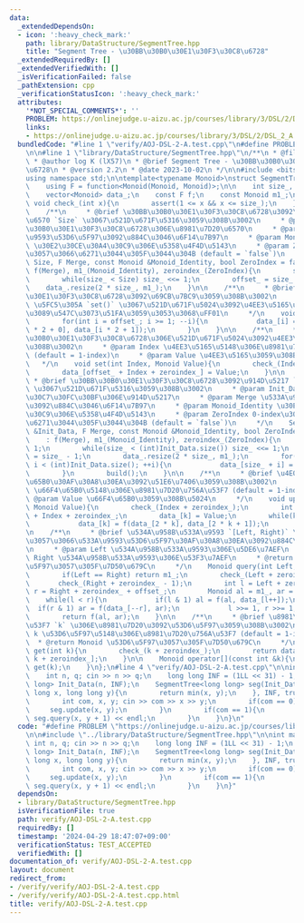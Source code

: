 ```yaml
---
data:
  _extendedDependsOn:
  - icon: ':heavy_check_mark:'
    path: library/DataStructure/SegmentTree.hpp
    title: "Segment Tree - \u30BB\u30B0\u30E1\u30F3\u30C8\u6728"
  _extendedRequiredBy: []
  _extendedVerifiedWith: []
  _isVerificationFailed: false
  _pathExtension: cpp
  _verificationStatusIcon: ':heavy_check_mark:'
  attributes:
    '*NOT_SPECIAL_COMMENTS*': ''
    PROBLEM: https://onlinejudge.u-aizu.ac.jp/courses/library/3/DSL/2/DSL_2_A
    links:
    - https://onlinejudge.u-aizu.ac.jp/courses/library/3/DSL/2/DSL_2_A
  bundledCode: "#line 1 \"verify/AOJ-DSL-2-A.test.cpp\"\n#define PROBLEM \"https://onlinejudge.u-aizu.ac.jp/courses/library/3/DSL/2/DSL_2_A\"\
    \n\n#line 1 \"library/DataStructure/SegmentTree.hpp\"\n/**\n * @file SegmentTree.hpp\n\
    \ * @author log K (lX57)\n * @brief Segment Tree - \u30BB\u30B0\u30E1\u30F3\u30C8\
    \u6728\n * @version 2.2\n * @date 2023-10-02\n */\n\n#include <bits/stdc++.h>\n\
    using namespace std;\n\ntemplate<typename Monoid>\nstruct SegmentTree{\n    private:\n\
    \    using F = function<Monoid(Monoid, Monoid)>;\n\n    int size_, offset_, zeroindex_;\n\
    \    vector<Monoid> data_;\n    const F f;\n    const Monoid m1_;\n\n    inline\
    \ void check_(int x){\n        assert(1 <= x && x <= size_);\n    }\n\n    public:\n\
    \    /**\n     * @brief \u30BB\u30B0\u30E1\u30F3\u30C8\u6728\u3092\u8981\u7D20\
    \u6570 `Size` \u3067\u521D\u671F\u5316\u3059\u308B\u3002\n     * @param Size \u30BB\
    \u30B0\u30E1\u30F3\u30C8\u6728\u306E\u8981\u7D20\u6570\n     * @param Merge \u533A\
    \u9593\u53D6\u5F97\u3092\u884C\u3046\u6F14\u7B97\n     * @param Monoid_Identity\
    \ \u30E2\u30CE\u30A4\u30C9\u306E\u5358\u4F4D\u5143\n     * @param ZeroIndex 0-index\u3068\
    \u3057\u3066\u6271\u3044\u305F\u3044\u304B (default = `false`)\n     */\n    SegmentTree(int\
    \ Size, F Merge, const Monoid &Monoid_Identity, bool ZeroIndex = false)\n    :\
    \ f(Merge), m1_(Monoid_Identity), zeroindex_(ZeroIndex){\n        size_ = 1;\n\
    \        while(size_ < Size) size_ <<= 1;\n        offset_ = size_ - 1;\n    \
    \    data_.resize(2 * size_, m1_);\n    }\n\n    /**\n     * @brief \u30BB\u30B0\
    \u30E1\u30F3\u30C8\u6728\u3092\u69CB\u7BC9\u3059\u308B\u3002\n     * @attention\
    \ \u5FC5\u305A `set()` \u3067\u521D\u671F\u5024\u3092\u4EE3\u5165\u3057\u3066\u304B\
    \u3089\u547C\u3073\u51FA\u3059\u3053\u3068\uFF01\n     */\n    void build(){\n\
    \        for(int i = offset_; i >= 1; --i){\n            data_[i] = f(data_[i\
    \ * 2 + 0], data_[i * 2 + 1]);\n        }\n    }\n\n    /**\n     * @brief \u30BB\
    \u30B0\u30E1\u30F3\u30C8\u6728\u306E\u521D\u671F\u5024\u3092\u4EE3\u5165\u3059\
    \u308B\u3002\n     * @param Index \u4EE3\u5165\u5148\u306E\u8981\u7D20\u756A\u53F7\
    \ (default = 1-index)\n     * @param Value \u4EE3\u5165\u3059\u308B\u5024\n  \
    \   */\n    void set(int Index, Monoid Value){\n        check_(Index + zeroindex_);\n\
    \        data_[offset_ + Index + zeroindex_] = Value;\n    }\n\n    /**\n    \
    \ * @brief \u30BB\u30B0\u30E1\u30F3\u30C8\u6728\u3092\u914D\u5217 `Init_Data`\
    \ \u3067\u521D\u671F\u5316\u3059\u308B\u3002\n     * @param Init_Data \u521D\u671F\
    \u30C7\u30FC\u30BF\u306E\u914D\u5217\n     * @param Merge \u533A\u9593\u53D6\u5F97\
    \u3092\u884C\u3046\u6F14\u7B97\n     * @param Monoid_Identity \u30E2\u30CE\u30A4\
    \u30C9\u306E\u5358\u4F4D\u5143\n     * @param ZeroIndex 0-index\u3068\u3057\u3066\
    \u6271\u3044\u305F\u3044\u304B (default = `false`)\n     */\n    SegmentTree(vector<Monoid>\
    \ &Init_Data, F Merge, const Monoid &Monoid_Identity, bool ZeroIndex = false)\n\
    \    : f(Merge), m1_(Monoid_Identity), zeroindex_(ZeroIndex){\n        size_ =\
    \ 1;\n        while(size_ < (int)Init_Data.size()) size_ <<= 1;\n        offset_\
    \ = size_ - 1;\n        data_.resize(2 * size_, m1_);\n        for(int i = 0;\
    \ i < (int)Init_Data.size(); ++i){\n            data_[size_ + i] = Init_Data[i];\n\
    \        }\n        build();\n    }\n\n    /**\n     * @brief \u4E00\u70B9\u66F4\
    \u65B0\u30AF\u30A8\u30EA\u3092\u51E6\u7406\u3059\u308B\u3002\n     * @param Index\
    \ \u66F4\u65B0\u5148\u306E\u8981\u7D20\u756A\u53F7 (default = 1-index)\n     *\
    \ @param Value \u66F4\u65B0\u3059\u308B\u5024\n     */\n    void update(int Index,\
    \ Monoid Value){\n        check_(Index + zeroindex_);\n        int k = offset_\
    \ + Index + zeroindex_;\n        data_[k] = Value;\n        while(k >>= 1){\n\
    \            data_[k] = f(data_[2 * k], data_[2 * k + 1]);\n        }\n    }\n\
    \n    /**\n     * @brief \u534A\u958B\u533A\u9593 `[Left, Right)` \u306B\u5BFE\
    \u3057\u3066\u533A\u9593\u53D6\u5F97\u30AF\u30A8\u30EA\u3092\u884C\u3046\u3002\
    \n     * @param Left \u534A\u958B\u533A\u9593\u306E\u5DE6\u7AEF\n     * @param\
    \ Right \u534A\u958B\u533A\u9593\u306E\u53F3\u7AEF\n     * @return Monoid \u53D6\
    \u5F97\u3057\u305F\u7D50\u679C\n     */\n    Monoid query(int Left, int Right){\n\
    \        if(Left == Right) return m1_;\n        check_(Left + zeroindex_);\n \
    \       check_(Right + zeroindex_ - 1);\n        int l = Left + zeroindex_ + offset_,\
    \ r = Right + zeroindex_ + offset_;\n        Monoid al = m1_, ar = m1_;\n    \
    \    while(l < r){\n            if(l & 1) al = f(al, data_[l++]);\n          \
    \  if(r & 1) ar = f(data_[--r], ar);\n            l >>= 1, r >>= 1;\n        }\n\
    \        return f(al, ar);\n    }\n\n    /**\n     * @brief \u8981\u7D20\u756A\
    \u53F7 `k` \u306E\u8981\u7D20\u3092\u53D6\u5F97\u3059\u308B\u3002\n     * @param\
    \ k \u53D6\u5F97\u5148\u306E\u8981\u7D20\u756A\u53F7 (default = 1-index)\n   \
    \  * @return Monoid \u53D6\u5F97\u3057\u305F\u7D50\u679C\n     */\n    Monoid\
    \ get(int k){\n        check_(k + zeroindex_);\n        return data_[offset_ +\
    \ k + zeroindex_];\n    }\n\n    Monoid operator[](const int &k){\n        return\
    \ get(k);\n    }\n};\n#line 4 \"verify/AOJ-DSL-2-A.test.cpp\"\n\nint main(){\n\
    \    int n, q; cin >> n >> q;\n    long long INF = (1LL << 31) - 1;\n    vector<long\
    \ long> Init_Data(n, INF);\n    SegmentTree<long long> seg(Init_Data, [&](long\
    \ long x, long long y){\n        return min(x, y);\n    }, INF, true);\n    while(q--){\n\
    \        int com, x, y; cin >> com >> x >> y;\n        if(com == 0){\n       \
    \     seg.update(x, y);\n        }\n        if(com == 1){\n            cout <<\
    \ seg.query(x, y + 1) << endl;\n        }\n    }\n}\n"
  code: "#define PROBLEM \"https://onlinejudge.u-aizu.ac.jp/courses/library/3/DSL/2/DSL_2_A\"\
    \n\n#include \"../library/DataStructure/SegmentTree.hpp\"\n\nint main(){\n   \
    \ int n, q; cin >> n >> q;\n    long long INF = (1LL << 31) - 1;\n    vector<long\
    \ long> Init_Data(n, INF);\n    SegmentTree<long long> seg(Init_Data, [&](long\
    \ long x, long long y){\n        return min(x, y);\n    }, INF, true);\n    while(q--){\n\
    \        int com, x, y; cin >> com >> x >> y;\n        if(com == 0){\n       \
    \     seg.update(x, y);\n        }\n        if(com == 1){\n            cout <<\
    \ seg.query(x, y + 1) << endl;\n        }\n    }\n}"
  dependsOn:
  - library/DataStructure/SegmentTree.hpp
  isVerificationFile: true
  path: verify/AOJ-DSL-2-A.test.cpp
  requiredBy: []
  timestamp: '2024-04-29 18:47:07+09:00'
  verificationStatus: TEST_ACCEPTED
  verifiedWith: []
documentation_of: verify/AOJ-DSL-2-A.test.cpp
layout: document
redirect_from:
- /verify/verify/AOJ-DSL-2-A.test.cpp
- /verify/verify/AOJ-DSL-2-A.test.cpp.html
title: verify/AOJ-DSL-2-A.test.cpp
---
```

